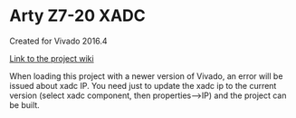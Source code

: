 # Arty Z7-20 XADC
Created for Vivado 2016.4

[Link to the project wiki](https://reference.digilentinc.com/learn/programmable-logic/tutorials/arty-z7-xadc-demo/start)

When loading this project with a newer version of Vivado, an error will be issued about xadc IP. You need just to update the xadc ip to the current version (select xadc component, then properties-->IP) and the project can be built.

